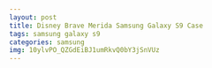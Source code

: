 ```yaml
---
layout: post
title: Disney Brave Merida Samsung Galaxy S9 Case
tags: samsung galaxy s9
categories: samsung
img: 10ylvPO_QZGdEiBJ1umRkvQ0bY3jSnVUz
---
```

